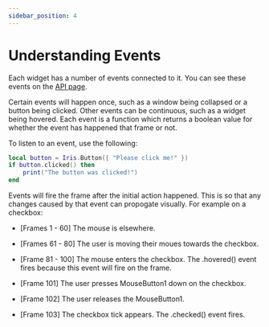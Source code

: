 ```yaml
---
sidebar_position: 4
---
```


# Understanding Events

Each widget has a number of events connected to it. You can see these events on the [API page](../API).

Certain events will happen once, such as a window being collapsed or a button being clicked. Other events can be
continuous, such as a widget being hovered. Each event is a function which returns a boolean value for whether the
event has happened that frame or not.

To listen to an event, use the following:
```lua
local button = Iris.Button({ "Please click me!" })
if button.clicked() then
    print("The button was clicked!")
end
```

Events will fire the frame after the initial action happened. This is so that any changes caused by that event can
propogate visually. For example on a checkbox:

- [Frames 1 - 60]
The mouse is elsewhere.

- [Frames 61 - 80]
The user is moving their moues towards the checkbox.

- [Frame 81 - 100]
The mouse enters the checkbox.
The .hovered() event fires because this event will fire on the frame.

- [Frame 101]
The user presses MouseButton1 down on the checkbox.

- [Frame 102]
The user releases the MouseButton1.

- [Frame 103]
The checkbox tick appears.
The .checked() event fires.
